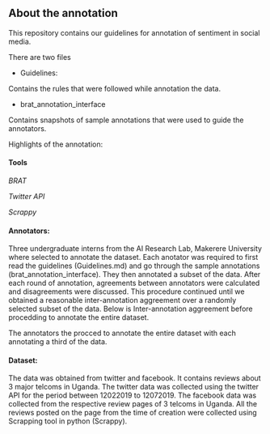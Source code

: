 ## About the annotation

This repository contains our guidelines for annotation of sentiment in social media.

There are two files
- Guidelines:

Contains the rules that were followed while annotation the data.

- brat_annotation_interface

Contains snapshots of sample annotations that were used to guide the annotators.

Highlights of the annotation:

#### Tools
_BRAT_

_Twitter API_

_Scrappy_

#### Annotators: 
Three undergraduate interns from the AI Research Lab, Makerere University where selected to annotate the dataset. Each anotator was required to first read the guidelines (Guidelines.md) and go through the sample annotations (brat_annotation_interface). They then annotated a subset of the data. After each round of annotation, agreements between annotators were calculated and disagreements were discussed. This procedure continued until we obtained a reasonable inter-annotation aggreement over a randomly selected subset of the data. Below is Inter-annotation aggreement before procedding to annotate the entire dataset.


The annotators the procced to annotate the entire dataset with each annotating a third of the data. 

#### Dataset:
The data was obtained from twitter and facebook. It contains reviews about 3 major telcoms in Uganda. The twitter data was collected using the twitter API for the period between 12022019 to 12072019. 
The facebook data was collected from the respective review pages of 3 telcoms in Uganda. All the reviews posted on the page from the time of creation were collected using Scrapping tool in python (Scrappy).

